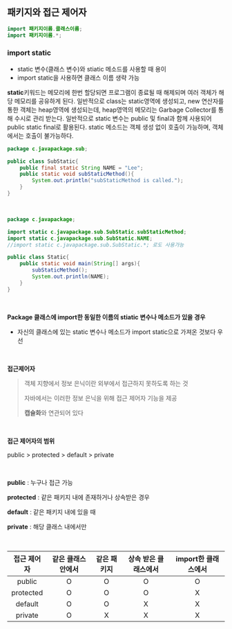 ## 패키지와 접근 제어자

```java
import 패키지이름.클래스이름;
import 패키지이름.*;
```

### import static

  - static 변수(클래스 변수)와 stiatic 메소드를 사용할 때 용이
  - import static을 사용하면 클래스 이름 생략 가능

**static**키워드는 메모리에 한번 할당되면 프로그램이 종료될 때 해제되며 여러 객체가 해당 메모리를 공유하게 된다. 일반적으로 class는 static영역에 생성되고, new 연산자를 통한 객체는 heap영역에 생성되는데, heap영역의 메모리는 Garbage Collector를 통해 수시로 관리 받는다. 일반적으로 static 변수는 public 및  final과 함께 사용되어 public static final로 활용된다. static 메소드는 객체 생성 없이 호출이 가능하며, 객체에서는 호출이 불가능하다.
    
```java
package c.javapackage.sub;

public class SubStatic{
    public final static String NAME = "Lee";
    public static void subStaticMethod(){
        System.out.println("subStaticMethod is called.");
    }
}
```

<br>

```java
package c.javapackage;

import static c.javapackage.sub.SubStatic.subStaticMethod;
import static c.javapackage.sub.SubStatic.NAME;
//import static c.javapackage.sub.SubStatic.*; 로도 사용가능

public class Static{
    public static void main(String[] args){
        subStaticMethod();
        System.out.println(NAME);
    }
}
```

<br>

**Package 클래스에 import한 동일한 이름의 stiatic 변수나 메소드가 있을 경우**

  - 자신의 클래스에 있는 static 변수나 메소드가 import static으로 가져온 것보다 우선 
  
  
<br>

**접근제어자**

> 객체 지향에서 정보 은닉이란 외부에서 접근하지 못하도록 하는 것
>
> 자바에서는 이러한 정보 은닉을 위해 접근 제어자 기능을 제공
>
> **캡슐화**와 연관되어 있다

<br>

**접근 제어자의 범위**

 public > protected > default > private

<br>

 **public** : 누구나 접근 가능 <br>

 **protected** : 같은 패키지 내에 존재하거나 상속받은 경우 <br>

 **default** : 같은 패키지 내에 있을 때 <br>

 **private** : 해당 클래스 내에서만 <br>

<br>

| 접근 제어자 | 같은 클래스 안에서 | 같은 패키지 | 상속 받은 클래스에서 | import한 클래스에서 |
| :---------: | :----------------: | :---------: | :------------------: | :-----------------: |
|   public    |         O          |      O      |          O           |          O          |
|  protected  |         O          |      O      |          O           |          X          |
|   default   |         O          |      O      |          X           |          X          |
|   private   |         O          |      X      |          X           |          X          |
